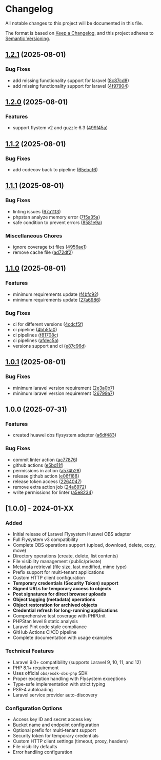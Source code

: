 # Changelog

All notable changes to this project will be documented in this file.

The format is based on [Keep a Changelog](https://keepachangelog.com/en/1.0.0/),
and this project adheres to [Semantic Versioning](https://semver.org/spec/v2.0.0.html).

## [1.2.1](https://github.com/mubbi/laravel-flysystem-huawei-obs/compare/v1.2.0...v1.2.1) (2025-08-01)


### Bug Fixes

* add missing functionality support for laravel ([8c87cd8](https://github.com/mubbi/laravel-flysystem-huawei-obs/commit/8c87cd8d364f6e05ea9314b0dc077855c43678d7))
* add missing functionality support for laravel ([4f97904](https://github.com/mubbi/laravel-flysystem-huawei-obs/commit/4f9790422707e3bc0014778aed7f3f3d103d1dcb))

## [1.2.0](https://github.com/mubbi/laravel-flysystem-huawei-obs/compare/v1.1.2...v1.2.0) (2025-08-01)


### Features

* support flystem v2 and guzzle 6.3 ([499f45a](https://github.com/mubbi/laravel-flysystem-huawei-obs/commit/499f45a97036c450e60595c3d152519aba52c3f6))

## [1.1.2](https://github.com/mubbi/laravel-flysystem-huawei-obs/compare/v1.1.1...v1.1.2) (2025-08-01)


### Bug Fixes

* add codecov back to pipeline ([65ebcf6](https://github.com/mubbi/laravel-flysystem-huawei-obs/commit/65ebcf6cbdb5baceec0a4f31da02ac25112a41d9))

## [1.1.1](https://github.com/mubbi/laravel-flysystem-huawei-obs/compare/v1.1.0...v1.1.1) (2025-08-01)


### Bug Fixes

* linting issues ([67a1113](https://github.com/mubbi/laravel-flysystem-huawei-obs/commit/67a1113ace20c32c90c6ace007cc87b7d39a93d6))
* phpstan analyze memory error ([7f5a35a](https://github.com/mubbi/laravel-flysystem-huawei-obs/commit/7f5a35afbb0e74669839263edafa4f36bbe5ad46))
* safe condition to prevent errors ([8581e9a](https://github.com/mubbi/laravel-flysystem-huawei-obs/commit/8581e9a77f7b2c64077af58987215219ed6ae7be))


### Miscellaneous Chores

* ignore coverage txt files ([4956ae1](https://github.com/mubbi/laravel-flysystem-huawei-obs/commit/4956ae11d8d0cee97f4beef489a887574cabd17d))
* remove cache file ([ad72df2](https://github.com/mubbi/laravel-flysystem-huawei-obs/commit/ad72df2b3627b6bdeccfb2ff440eb13051005159))

## [1.1.0](https://github.com/mubbi/laravel-flysystem-huawei-obs/compare/v1.0.1...v1.1.0) (2025-08-01)


### Features

* minimum requirements update ([f4bfc92](https://github.com/mubbi/laravel-flysystem-huawei-obs/commit/f4bfc92e71d87ac88c84497a71e67fbdcfa92352))
* minimum requirements update ([27a6986](https://github.com/mubbi/laravel-flysystem-huawei-obs/commit/27a698672460039a864505501962f3d5a82ec190))


### Bug Fixes

* ci for different versions ([4cdcf5f](https://github.com/mubbi/laravel-flysystem-huawei-obs/commit/4cdcf5fd1b61e60ebb70a2aa9bc69a70a076d8a3))
* ci pipeline ([4bb5fa0](https://github.com/mubbi/laravel-flysystem-huawei-obs/commit/4bb5fa0df93af6a3ec82255b147846354e31cd66))
* ci pipelines ([f81708c](https://github.com/mubbi/laravel-flysystem-huawei-obs/commit/f81708cae3e801c9d9ef39a3ccd8e74ec29ad772))
* ci pipelines ([afdec5a](https://github.com/mubbi/laravel-flysystem-huawei-obs/commit/afdec5a320fbf396579dce6c00ee4d7b96f08df1))
* versions support and ci ([e87c96d](https://github.com/mubbi/laravel-flysystem-huawei-obs/commit/e87c96dd4b0c9e2c9f911844d2588d8c9e5731a5))

## [1.0.1](https://github.com/mubbi/laravel-flysystem-huawei-obs/compare/v1.0.0...v1.0.1) (2025-08-01)


### Bug Fixes

* minimum laravel version requirement ([2e3a0b7](https://github.com/mubbi/laravel-flysystem-huawei-obs/commit/2e3a0b7140a7f3a9d3fb340ac26a90fbfb8d100e))
* minimum laravel version requirement ([26799a7](https://github.com/mubbi/laravel-flysystem-huawei-obs/commit/26799a7b7fc050611069011cbc570d23d59d68b8))

## 1.0.0 (2025-07-31)


### Features

* created huawei obs flysystem adapter ([a6df483](https://github.com/mubbi/laravel-flysystem-huawei-obs/commit/a6df483d0c5f52860717635f03ece8f9d47cec0f))


### Bug Fixes

* commit linter action ([ac77876](https://github.com/mubbi/laravel-flysystem-huawei-obs/commit/ac778761fef4306ce846a2638f2097fb8a1bd973))
* github actions ([e5bd11f](https://github.com/mubbi/laravel-flysystem-huawei-obs/commit/e5bd11f401585e40a79014a35044a6066ec92664))
* permissions in action ([a574b28](https://github.com/mubbi/laravel-flysystem-huawei-obs/commit/a574b28f47998575f34fdf816ae4986781ed0b3d))
* release github action ([e06f188](https://github.com/mubbi/laravel-flysystem-huawei-obs/commit/e06f18886357ac9bd822a06362d2baaac033137c))
* release token access ([2264047](https://github.com/mubbi/laravel-flysystem-huawei-obs/commit/22640474215ef766f46067e316681d9676f7c2c3))
* remove extra action job ([24a6972](https://github.com/mubbi/laravel-flysystem-huawei-obs/commit/24a69729f48668850f23d5568e860918309ef518))
* write permissions for linter ([a5e8234](https://github.com/mubbi/laravel-flysystem-huawei-obs/commit/a5e82342f7e876a7384eac8f3e3a864d875afa5d))

## [1.0.0] - 2024-01-XX

### Added
- Initial release of Laravel Flysystem Huawei OBS adapter
- Full Flysystem v3 compatibility
- Complete OBS operations support (upload, download, delete, copy, move)
- Directory operations (create, delete, list contents)
- File visibility management (public/private)
- Metadata retrieval (file size, last modified, mime type)
- Prefix support for multi-tenant applications
- Custom HTTP client configuration
- **Temporary credentials (Security Token) support**
- **Signed URLs for temporary access to objects**
- **Post signatures for direct browser uploads**
- **Object tagging (metadata) operations**
- **Object restoration for archived objects**
- **Credential refresh for long-running applications**
- Comprehensive test coverage with PHPUnit
- PHPStan level 8 static analysis
- Laravel Pint code style compliance
- GitHub Actions CI/CD pipeline
- Complete documentation with usage examples

### Technical Features
- Laravel 9.0+ compatibility (supports Laravel 9, 10, 11, and 12)
- PHP 8.1+ requirement
- Uses official `obs/esdk-obs-php` SDK
- Proper exception handling with Flysystem exceptions
- Type-safe implementation with strict typing
- PSR-4 autoloading
- Laravel service provider auto-discovery

### Configuration Options
- Access key ID and secret access key
- Bucket name and endpoint configuration
- Optional prefix for multi-tenant support
- Security token for temporary credentials
- Custom HTTP client settings (timeout, proxy, headers)
- File visibility defaults
- Error handling configuration
